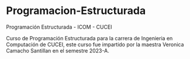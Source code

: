 # Programacion-Estructurada
Programación Estructurada - ICOM - CUCEI

Curso de Programación Estructurada para la carrera de Ingenieria en Computación de CUCEI, este curso fue impartido por la maestra Veronica Camacho Santillan en el semestre 2023-A.
